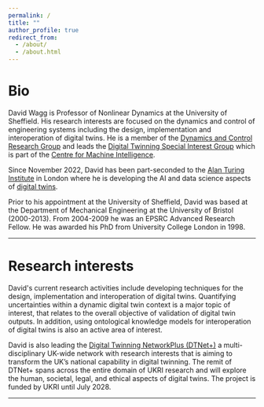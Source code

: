 ```yaml
---
permalink: /
title: ""
author_profile: true
redirect_from: 
  - /about/
  - /about.html
---
```


# Bio


David Wagg is Professor of Nonlinear Dynamics at the University of Sheffield. His research interests are focused on the dynamics and control of engineering  systems including the design, implementation and interoperation of digital twins. He is a member of the [Dynamics and Control Research Group](https://drg.ac.uk) and leads the [Digital Twinning Special Interest Group](https://www.sheffield.ac.uk/machine-intelligence/community/interest-groups/digital-twinning) which is part of the [Centre for Machine Intelligence](https://www.sheffield.ac.uk/machine-intelligence).

Since November 2022, David has been part-seconded to the [Alan Turing Institute](https://www.turing.ac.uk/) in London where he is developing the AI and data science aspects of [digital twins](https://www.turing.ac.uk/research/research-projects/tric-dt).

Prior to his appointment at the University of Sheffield, David was based at the Department of Mechanical Engineering at the University of Bristol (2000-2013). From 2004-2009 he was an EPSRC Advanced Research Fellow. He was awarded his PhD from University College London in 1998.

---

# Research interests
David's current research activities include developing techniques for the design, implementation and interoperation of digital twins. Quantifying uncertainties within a dynamic digital twin context is a major topic of interest, that relates to the overall objective of validation of digital twin outputs. In addition, using ontological knowledge models for interoperation of digital twins is also an active area of interest.

David is also leading the [Digital Twinning NetworkPlus (DTNet+)](https://www.dtnetplus.ac.uk/) a multi-disciplinary UK-wide network with research interests that is aiming to transform the UK’s national capability in digital twinning.  The remit of DTNet+ spans across the entire domain of UKRI research and will explore the human, societal, legal, and ethical aspects of digital twins.  The project is funded by UKRI until July 2028. 

---
